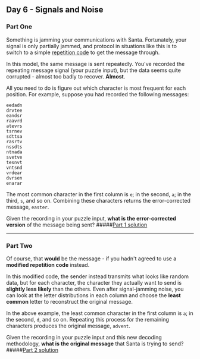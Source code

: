 ## Day 6 - Signals and Noise
### Part One

Something is jamming your communications with Santa. Fortunately, your signal is only partially
jammed, and protocol in situations like this is to switch to a simple [repetition code][1] to get
the message through.

In this model, the same message is sent repeatedly. You've recorded the repeating message signal
(your puzzle input), but the data seems quite corrupted - almost too badly to recover. **Almost**.

All you need to do is figure out which character is most frequent for each position. For example,
suppose you had recorded the following messages:

```
eedadn
drvtee
eandsr
raavrd
atevrs
tsrnev
sdttsa
rasrtv
nssdts
ntnada
svetve
tesnvt
vntsnd
vrdear
dvrsen
enarar
```

The most common character in the first column is `e`; in the second, `a`; in the third, `s`,
and so on. Combining these characters returns the error-corrected message, `easter`.

Given the recording in your puzzle input, **what is the error-corrected version** of the message
being sent?
#####[Part 1 solution][2]

---

### Part Two

Of course, that **would** be the message - if you hadn't agreed to use a **modified repetition
code** instead.

In this modified code, the sender instead transmits what looks like random data, but for each
character, the character they actually want to send is **slightly less likely** than the others.
Even after signal-jamming noise, you can look at the letter distributions in each column and
choose the **least common** letter to reconstruct the original message.

In the above example, the least common character in the first column is `a`; in the second, `d`,
and so on. Repeating this process for the remaining characters produces the original message,
`advent`.

Given the recording in your puzzle input and this new decoding methodology, **what is the original
message** that Santa is trying to send?
#####[Part 2 solution][3]


[1]: https://en.wikipedia.org/wiki/Repetition_code
[2]: part_1.py
[3]: part_2.py

